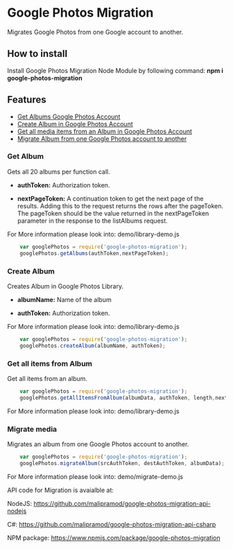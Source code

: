 # Google Photos Migration

Migrates Google Photos from one Google account to another.

## How to install

Install Google Photos Migration Node Module by following command:
**npm i google-photos-migration**

## Features

* [Get Albums Google Photos Account](#how-to-install "Get Albums Google Photos Account")
* [Create Album in Google Photos Account](#create-album "Create Album in Google Photos Account")
* [Get all media items from an Album in Google Photos Account](#get-all-items-from-album "Get all media items from an Album in Google Photos Account")
* [Migrate Album from one Google Photos account to another](#migrate-media "Migrate Album from one Google Photos account to another")

### Get Album

Gets all 20 albums per function call.

* **authToken:** Authorization token.

* **nextPageToken:** A continuation token to get the next page of the results. Adding this to the request returns the rows after the pageToken. The pageToken should be the value returned in the nextPageToken parameter in the response to the listAlbums request.

For More information please look into: demo/library-demo.js

``` JavaScript
    var googlePhotos = require('google-photos-migration');
    googlePhotos.getAlbums(authToken,nextPageToken);
```

### Create Album

Creates Album in Google Photos Library.

* **albumName:** Name of the album

* **authToken:** Authorization token.

For More information please look into: demo/library-demo.js

``` JavaScript
    var googlePhotos = require('google-photos-migration');
    googlePhotos.createAlbum(albumName, authToken);
```

### Get all items from Album

Get all items from an album.

``` JavaScript
    var googlePhotos = require('google-photos-migration');
    googlePhotos.getAllItemsFromAlbum(albumData, authToken, length,nextPageToken);
```

For More information please look into: demo/library-demo.js

### Migrate media

Migrates an album from one Google Photos account to another.

``` JavaScript
    var googlePhotos = require('google-photos-migration');
    googlePhotos.migrateAlbum(srcAuthToken, destAuthToken, albumData);
```

For More information please look into: demo/migrate-demo.js

API code for Migration is avaialble at:

NodeJS: <https://github.com/malipramod/google-photos-migration-api-nodejs>

C#:     <https://github.com/malipramod/google-photos-migration-api-csharp>

NPM package: <https://www.npmjs.com/package/google-photos-migration>